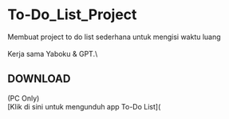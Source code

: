 # To-Do_List_Project
Membuat project to do list sederhana untuk mengisi waktu luang\
\
Kerja sama Yaboku & GPT.\

## DOWNLOAD
(PC Only)\
[Klik di sini untuk mengunduh app To-Do List](
